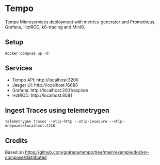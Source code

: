 # Tempo
Tempo Microservices deployment with metrics-generator and Prometheus, Grafana, HotROD, k6-tracing and MinIO.

## Setup
```
docker compose up -d
```

## Services
* Tempo API: http://localhost:3200
* Jaeger UI: http://localhost:16686
* Grafana:   http://localhost:3001/explore
* HotROD:    http://localhost:8081

## Ingest Traces using telemetrygen
```
telemetrygen traces --otlp-http --otlp-insecure --otlp-endpoint=localhost:4318
```

## Credits
Based on https://github.com/grafana/tempo/tree/main/example/docker-compose/distributed
